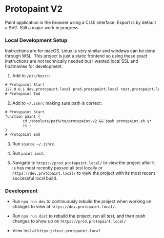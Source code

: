 # Protopaint V2

Paint application in the browser using a CLUI interface. Export is by default a SVG. Still a major work in progress.

### Local Development Setup

Instructions are for macOS. Linux is very similar and windows can be done through WSL. This project is just a static frontend so using these exact instructions are not technically needed but I wanted local SSL and hostnames for development.

1. Add to `/etc/hosts`:
```txt
# Protopaint Start
127.0.0.1 dev.protopaint.local prod.protopaint.local test.protopaint.local protopaint.local
# Protopaint End
```

2. Add to `~/.zshrc` making sure path is correct:
```txt
# Protopaint Start
function paint {
        cd /absolute/path/to/protopaint-v2 && bash protopaint.sh $*
        cs -
}
# Protopaint End
```

3. Run `source ~/.zshrc`.
   
4. Run `paint init`.
   
5. Navigate to `https://prod.protopaint.local/` to view the project after it is has most recently passed all test locally or `https://dev.protopaint.local/` to view the project with its most recent successful local build.

### Development

- Run `npm run dev` to continuously rebuild the project when working on changes to view at `https://dev.protopaint.local/`.
  
- Run `npm run dist` to rebuild the project, run all test, and then push changes to show up on `https://prod.protopaint.local/`

- View test at `https://test.protopaint.local`